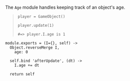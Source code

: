 The `Age` module handles keeping track of an object's age.

>     player = GameObject()
>
>     player.update(1)
>
>     #=> player.I.age is 1

    module.exports = (I={}, self) ->
      Object.reverseMerge I,
        age: 0

      self.bind 'afterUpdate', (dt) ->
        I.age += dt

      return self
